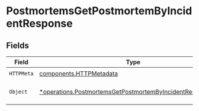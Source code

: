 # PostmortemsGetPostmortemByIncidentResponse


## Fields

| Field                                                                                                                                   | Type                                                                                                                                    | Required                                                                                                                                | Description                                                                                                                             |
| --------------------------------------------------------------------------------------------------------------------------------------- | --------------------------------------------------------------------------------------------------------------------------------------- | --------------------------------------------------------------------------------------------------------------------------------------- | --------------------------------------------------------------------------------------------------------------------------------------- |
| `HTTPMeta`                                                                                                                              | [components.HTTPMetadata](../../models/components/httpmetadata.md)                                                                      | :heavy_check_mark:                                                                                                                      | N/A                                                                                                                                     |
| `Object`                                                                                                                                | [*operations.PostmortemsGetPostmortemByIncidentResponseBody](../../models/operations/postmortemsgetpostmortembyincidentresponsebody.md) | :heavy_minus_sign:                                                                                                                      | The request has succeeded.                                                                                                              |